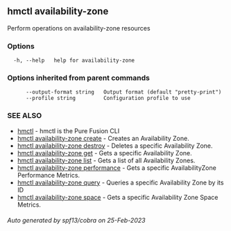 ## hmctl availability-zone

Perform operations on availability-zone resources

### Options

```
  -h, --help   help for availability-zone
```

### Options inherited from parent commands

```
      --output-format string   Output format (default "pretty-print")
      --profile string         Configuration profile to use
```

### SEE ALSO

* [hmctl](hmctl.md)	 - hmctl is the Pure Fusion CLI
* [hmctl availability-zone create](hmctl_availability-zone_create.md)	 - Creates an Availability Zone.
* [hmctl availability-zone destroy](hmctl_availability-zone_destroy.md)	 - Deletes a specific Availability Zone.
* [hmctl availability-zone get](hmctl_availability-zone_get.md)	 - Gets a specific Availability Zone.
* [hmctl availability-zone list](hmctl_availability-zone_list.md)	 - Gets a list of all Availability Zones.
* [hmctl availability-zone performance](hmctl_availability-zone_performance.md)	 - Gets a specific AvailabilityZone Performance Metrics.
* [hmctl availability-zone query](hmctl_availability-zone_query.md)	 - Queries a specific Availability Zone by its ID
* [hmctl availability-zone space](hmctl_availability-zone_space.md)	 - Gets a specific Availability Zone Space Metrics.

###### Auto generated by spf13/cobra on 25-Feb-2023
